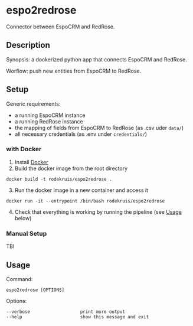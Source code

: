 # espo2redrose
Connector between EspoCRM and RedRose.

## Description

Synopsis: a dockerized python app that connects EspoCRM and RedRose.

Worflow: push new entities from EspoCRM to RedRose.

## Setup
Generic requirements:
- a running EspoCRM instance
- a running RedRose instance
- the mapping of fields from EspoCRM to RedRose (as .csv uder `data/`)
- all necessary credentials (as .env under `credentials/`)

### with Docker
1. Install [Docker](https://www.docker.com/get-started)
2. Build the docker image from the root directory
```
docker build -t rodekruis/espo2redrose .
```
3. Run the docker image in a new container and access it
```
docker run -it --entrypoint /bin/bash rodekruis/espo2redrose
```
4. Check that everything is working by running the pipeline (see [Usage](https://github.com/rodekruis/espo2redrose#usage) below)

### Manual Setup
TBI

## Usage
Command:
```
espo2redrose [OPTIONS]
```
Options:
  ```
  --verbose                   print more output
  --help                      show this message and exit
  ```
